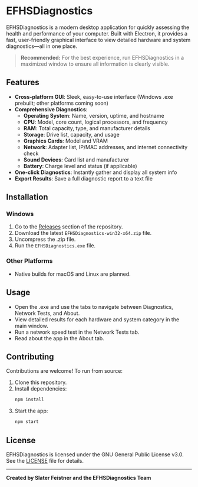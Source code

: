 # EFHSDiagnostics

EFHSDiagnostics is a modern desktop application for quickly assessing the health and performance of your computer. Built with Electron, it provides a fast, user-friendly graphical interface to view detailed hardware and system diagnostics—all in one place.

> **Recommended:** For the best experience, run EFHSDiagnostics in a maximized window to ensure all information is clearly visible.

## Features
- **Cross-platform GUI**: Sleek, easy-to-use interface (Windows .exe prebuilt; other platforms coming soon)
- **Comprehensive Diagnostics**:
  - **Operating System**: Name, version, uptime, and hostname
  - **CPU**: Model, core count, logical processors, and frequency
  - **RAM**: Total capacity, type, and manufacturer details
  - **Storage**: Drive list, capacity, and usage
  - **Graphics Cards**: Model and VRAM
  - **Network**: Adapter list, IP/MAC addresses, and internet connectivity check
  - **Sound Devices**: Card list and manufacturer
  - **Battery**: Charge level and status (if applicable)
- **One-click Diagnostics**: Instantly gather and display all system info
- **Export Results**: Save a full diagnostic report to a text file

## Installation
### Windows
1. Go to the [Releases](https://github.com/PossiblySlater/EFHSDiagnostics/releases) section of the repository.
2. Download the latest `EFHSDiagnostics-win32-x64.zip` file.
3. Uncompress the .zip file.
3. Run the `EFHSDiagnostics.exe` file.

### Other Platforms
- Native builds for macOS and Linux are planned.

## Usage
- Open the .exe and use the tabs to navigate between Diagnostics, Network Tests, and About.
- View detailed results for each hardware and system category in the main window.
- Run a network speed test in the Network Tests tab.
- Read about the app in the About tab.

## Contributing
Contributions are welcome! To run from source:
1. Clone this repository.
2. Install dependencies:
   ```bash
   npm install
   ```
3. Start the app:
   ```bash
   npm start
   ```

## License
EFHSDiagnostics is licensed under the GNU General Public License v3.0. See the [LICENSE](./LICENSE) file for details.

---

**Created by Slater Feistner and the EFHSDiagnostics Team**
